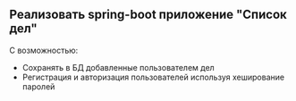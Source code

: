 ## Реализовать spring-boot приложение "Список дел"
С возможностью:
* Сохранять в БД добавленные пользователем дел
* Регистрация и авторизация пользователей используя хеширование паролей
